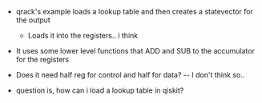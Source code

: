 - qrack's example loads a lookup table and then creates a statevector for the output
	- Loads it into the registers.. i think

- It uses some lower level functions that ADD and SUB to the accumulator for the registers
- Does it need half reg for control and half for data?  -- I don't think so..
- question is, how can i load a lookup table in qiskit?
